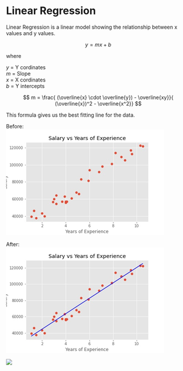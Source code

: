 # Linear Regression

Linear Regression is a linear model showing the relationship between x values and y values.

$$
y = mx + b
$$

where 

$y$ = Y cordinates \
$m$ = Slope \
$x$ = X cordinates \
$b$ = Y intercepts

$$
m = \frac{ (\overline{x} \cdot \overline{y}) - \overline{xy}}{ (\overline{x})^2 - \overline{x^2}}
$$

This formula gives us the best fitting line for the data.

Before: \
![](before.jpg)

After: \
![](after.jpg)


<img src="https://render.githubusercontent.com/render/math?math=e^{i %2B\pi} =x%2B1">